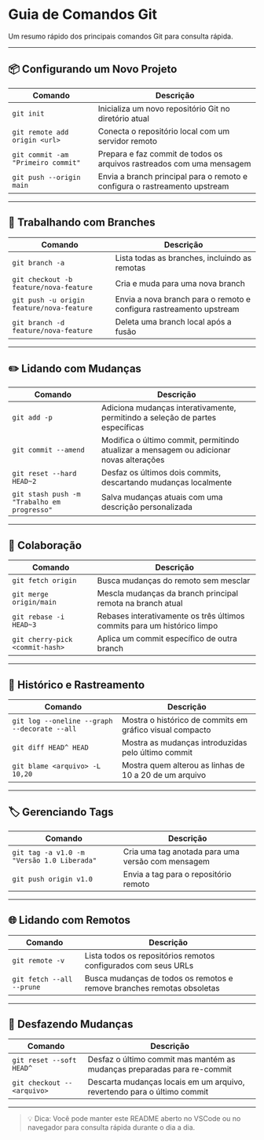 # Guia de Comandos Git

Um resumo rápido dos principais comandos Git para consulta rápida.

---

## 📦 Configurando um Novo Projeto
| Comando | Descrição |
|---------|-----------|
| `git init` | Inicializa um novo repositório Git no diretório atual |
| `git remote add origin <url>` | Conecta o repositório local com um servidor remoto |
| `git commit -am "Primeiro commit"` | Prepara e faz commit de todos os arquivos rastreados com uma mensagem |
| `git push --origin main` | Envia a branch principal para o remoto e configura o rastreamento upstream |

---

## 🌿 Trabalhando com Branches
| Comando | Descrição |
|---------|-----------|
| `git branch -a` | Lista todas as branches, incluindo as remotas |
| `git checkout -b feature/nova-feature` | Cria e muda para uma nova branch |
| `git push -u origin feature/nova-feature` | Envia a nova branch para o remoto e configura rastreamento upstream |
| `git branch -d feature/nova-feature` | Deleta uma branch local após a fusão |

---

## ✏️ Lidando com Mudanças
| Comando | Descrição |
|---------|-----------|
| `git add -p` | Adiciona mudanças interativamente, permitindo a seleção de partes específicas |
| `git commit --amend` | Modifica o último commit, permitindo atualizar a mensagem ou adicionar novas alterações |
| `git reset --hard HEAD~2` | Desfaz os últimos dois commits, descartando mudanças localmente |
| `git stash push -m "Trabalho em progresso"` | Salva mudanças atuais com uma descrição personalizada |

---

## 🤝 Colaboração
| Comando | Descrição |
|---------|-----------|
| `git fetch origin` | Busca mudanças do remoto sem mesclar |
| `git merge origin/main` | Mescla mudanças da branch principal remota na branch atual |
| `git rebase -i HEAD~3` | Rebases interativamente os três últimos commits para um histórico limpo |
| `git cherry-pick <commit-hash>` | Aplica um commit específico de outra branch |

---

## 📜 Histórico e Rastreamento
| Comando | Descrição |
|---------|-----------|
| `git log --oneline --graph --decorate --all` | Mostra o histórico de commits em gráfico visual compacto |
| `git diff HEAD^ HEAD` | Mostra as mudanças introduzidas pelo último commit |
| `git blame <arquivo> -L 10,20` | Mostra quem alterou as linhas de 10 a 20 de um arquivo |

---

## 🏷️ Gerenciando Tags
| Comando | Descrição |
|---------|-----------|
| `git tag -a v1.0 -m "Versão 1.0 Liberada"` | Cria uma tag anotada para uma versão com mensagem |
| `git push origin v1.0` | Envia a tag para o repositório remoto |

---

## 🌐 Lidando com Remotos
| Comando | Descrição |
|---------|-----------|
| `git remote -v` | Lista todos os repositórios remotos configurados com seus URLs |
| `git fetch --all --prune` | Busca mudanças de todos os remotos e remove branches remotas obsoletas |

---

## 🔄 Desfazendo Mudanças
| Comando | Descrição |
|---------|-----------|
| `git reset --soft HEAD^` | Desfaz o último commit mas mantém as mudanças preparadas para re-commit |
| `git checkout -- <arquivo>` | Descarta mudanças locais em um arquivo, revertendo para o último commit |

---

> 💡 Dica: Você pode manter este README aberto no VSCode ou no navegador para consulta rápida durante o dia a dia.
